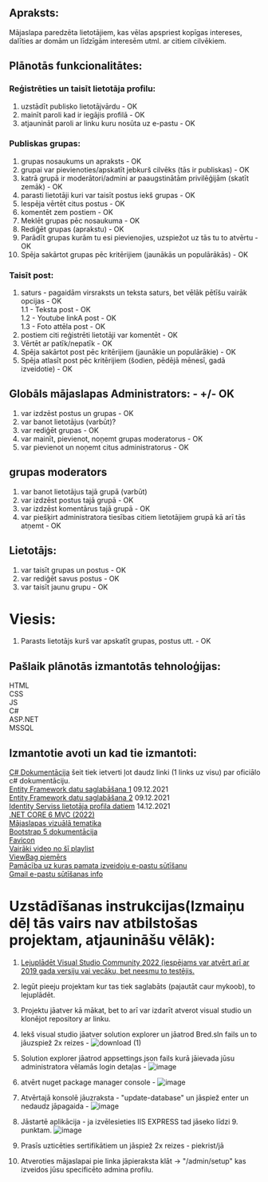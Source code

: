 ## Apraksts:
Mājaslapa paredzēta lietotājiem, kas vēlas apspriest kopīgas intereses, dalīties ar domām un līdzīgām interesēm utml. ar citiem cilvēkiem.

## Plānotās funkcionalitātes:

### Reģistrēties un taisīt lietotāja profilu:

1. uzstādīt publisko lietotājvārdu - OK
2. mainīt paroli kad ir iegājis profilā - OK
3. atjaunināt paroli ar linku kuru nosūta uz e-pastu - OK

### Publiskas grupas:

1. grupas nosaukums un apraksts - OK
2. grupai var pievienoties/apskatīt jebkurš cilvēks (tās ir publiskas) - OK
3. katrā grupā ir moderātori/admini ar paaugstinātām privilēģijām (skatīt zemāk) - OK
4. parasti lietotāji kuri var taisīt postus iekš grupas - OK
5. Iespēja vērtēt citus postus - OK
7. komentēt zem postiem - OK
8. Meklēt grupas pēc nosaukuma - OK
9. Rediģēt grupas (aprakstu) - OK
10. Parādīt grupas kurām tu esi pievienojies, uzspiežot uz tās tu to atvērtu - OK
11. Spēja sakārtot grupas pēc kritērijiem (jaunākās un populārākās) - OK

### Taisīt post:

1. saturs - pagaidām virsraksts un teksta saturs, bet vēlāk pētīšu vairāk opcijas - OK  
  1.1 - Teksta post - OK  
  1.2 - Youtube linkA post - OK  
  1.3 - Foto attēla post - OK  
2. postiem citi reģistrēti lietotāji var komentēt - OK
3. Vērtēt ar patīk/nepatīk - OK
4. Spēja sakārtot post pēc kritērijiem (jaunākie un populārākie) - OK
5. Spēja atlasīt post pēc kritērijiem (šodien, pēdējā mēnesī, gadā izveidotie) - OK

## Globāls mājaslapas Administrators: - +/- OK

1. var izdzēst postus un grupas - OK
2. var banot lietotājus (varbūt)?
3. var rediģēt grupas - OK
4. var mainīt, pievienot, noņemt grupas moderatorus - OK
5. var pievienot un noņemt citus administratorus - OK

## grupas moderators

1. var banot lietotājus tajā grupā (varbūt) 
2. var izdzēst postus tajā grupā - OK
3. var izdzēst komentārus tajā grupā - OK
4. var piešķirt administratora tiesības citiem lietotājiem grupā kā arī tās atņemt - OK

## Lietotājs:

1. var taisīt grupas un postus - OK
2. var rediģēt savus postus - OK
3. var taisīt jaunu grupu - OK

# Viesis:

1. Parasts lietotājs kurš var apskatīt grupas, postus utt. - OK

## Pašlaik plānotās izmantotās tehnoloģijas:
HTML  
CSS  
JS  
C#  
ASP.NET  
MSSQL  

## Izmantotie avoti un kad tie izmantoti:
[C# Dokumentācija](https://docs.microsoft.com/en-us/dotnet/csharp/) šeit tiek ietverti ļot daudz linki (1 links uz visu) par oficiālo c# dokumentāciju.  
[Entity Framework datu saglabāšana 1](https://www.youtube.com/watch?v=ZX7_12fwQLU) 09.12.2021  
[Entity Framework datu saglabāšana 2](https://www.youtube.com/watch?v=qkJ9keBmQWo) 09.12.2021  
[Identity Serviss lietotāja profila datiem](https://www.youtube.com/watch?v=egITMrwMOPU) 14.12.2021  
[.NET CORE 6 MVC (2022)](https://www.youtube.com/watch?v=hZ1DASYd9rk)  
[Mājaslapas vizuālā tematika](https://bootswatch.com/solar/)  
[Bootstrap 5 dokumentācija](https://getbootstrap.com/)  
[Favicon](https://icons8.com/icons/set/favicon-cat)  
[Vairāki video no šī playlist](https://www.youtube.com/playlist?list=PL6n9fhu94yhVkdrusLaQsfERmL_Jh4XmU)  
[ViewBag piemērs](https://www.tutorialsteacher.com/mvc/viewbag-in-asp.net-mvc)  
[Pamācība uz kuras pamata izveidoju e-pastu sūtīšanu](https://www.youtube.com/watch?v=qSeO9886nRM)  
[Gmail e-pastu sūtīšanas info](https://www.siteground.com/kb/gmail-smtp-server/)  

# Uzstādīšanas instrukcijas(Izmaiņu dēļ tās vairs nav atbilstošas projektam, atjaunināšu vēlāk):
  
1. [Lejuplādēt Visual Studio Community 2022 (iespējams var atvērt arī ar 2019 gada versiju vai vecāku, bet neesmu to testējis.](https://visualstudio.microsoft.com/downloads/)
2. Iegūt pieeju projektam kur tas tiek saglabāts (pajautāt caur mykoob), to lejuplādēt.
3. Projektu jāatver kā mākat, bet to arī var izdarīt atverot visual studio un klonējot repository ar linku.
4. Iekš visual studio jāatver solution explorer un jāatrod Bred.sln fails un to jāuzspiež 2x reizes - ![download (1)](https://user-images.githubusercontent.com/87810247/154998330-b7cbe69e-ae73-4ace-a354-6aedccde7472.png)  

5. Solution explorer jāatrod appsettings.json fails kurā jāievada jūsu administratora vēlamās login detaļas - ![image](https://user-images.githubusercontent.com/87810247/154995852-5ba755e5-5583-4ee7-908c-708af124c46c.png)  
6. atvērt nuget package manager console - ![image](https://user-images.githubusercontent.com/87810247/154998059-6634e7c4-6ec5-4fa3-b2b2-b8cb0cb5fd86.png)  

7. Atvērtajā konsolē jāuzraksta - "update-database" un jāspiež enter un nedaudz jāpagaida - ![image](https://user-images.githubusercontent.com/87810247/154997989-5869077f-85d0-42cf-bf45-2c0b64d12221.png)  

8. Jāstartē aplikācija - ja izvēlesieties IIS EXPRESS tad jāseko līdzi 9. punktam. ![image](https://user-images.githubusercontent.com/87810247/154996149-8bda529c-b81c-4411-8de5-888ffd72e0f8.png)  
9. Prasīs uzticēties sertifikātiem un jāspiež 2x reizes - piekrist/jā
10. Atveroties mājaslapai pie linka jāpieraksta klāt -> "/admin/setup" kas izveidos jūsu specificēto admina profilu.
